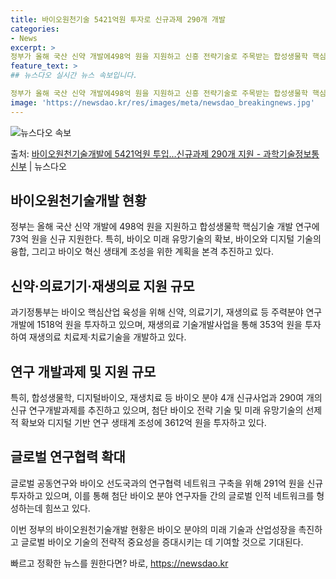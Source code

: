 ```yaml
---
title: 바이오원천기술 5421억원 투자로 신규과제 290개 개발
categories:
- News
excerpt: >
정부가 올해 국산 신약 개발에498억 원을 지원하고 신흥 전략기술로 주목받는 합성생물학 핵심기술 개발 연구에…
feature_text: >
## 뉴스다오 실시간 뉴스 속보입니다.

정부가 올해 국산 신약 개발에498억 원을 지원하고 신흥 전략기술로 주목받는 합성생물학 핵심기술 개발 연구에…
image: 'https://newsdao.kr/res/images/meta/newsdao_breakingnews.jpg'
---
```


![뉴스다오 속보](https://newsdao.kr/res/images/meta/newsdao_breakingnews.jpg)

<p>출처: <a href="https://newsdao.kr/2988" rel="dofollow">바이오원천기술개발에 5421억원 투입…신규과제 290개 지원 - 과학기술정보통신부</a> | 뉴스다오</p>

<h2 data-ke-size="size26">바이오원천기술개발 현황</h2>
정부는 올해 국산 신약 개발에 498억 원을 지원하고 합성생물학 핵심기술 개발 연구에 73억 원을 신규 지원한다. 특히, 바이오 미래 유망기술의 확보, 바이오와 디지털 기술의 융합, 그리고 바이오 혁신 생태계 조성을 위한 계획을 본격 추진하고 있다.

<p data-ke-size="size16"></p>

<h2 data-ke-size="size26">신약·의료기기·재생의료 지원 규모</h2>
과기정통부는 바이오 핵심산업 육성을 위해 신약, 의료기기, 재생의료 등 주력분야 연구개발에 1518억 원을 투자하고 있으며, 재생의료 기술개발사업을 통해 353억 원을 투자하여 재생의료 치료제·치료기술을 개발하고 있다.

<p data-ke-size="size16"></p>

<h2 data-ke-size="size26">연구 개발과제 및 지원 규모</h2>
특히, 합성생물학, 디지털바이오, 재생치료 등 바이오 분야 4개 신규사업과 290여 개의 신규 연구개발과제를 추진하고 있으며, 첨단 바이오 전략 기술 및 미래 유망기술의 선제적 확보와 디지털 기반 연구 생태계 조성에 3612억 원을 투자하고 있다.

<p data-ke-size="size16"></p>

<h2 data-ke-size="size26">글로벌 연구협력 확대</h2>
글로벌 공동연구와 바이오 선도국과의 연구협력 네트워크 구축을 위해 291억 원을 신규 투자하고 있으며, 이를 통해 첨단 바이오 분야 연구자들 간의 글로벌 인적 네트워크를 형성하는데 힘쓰고 있다.

<p data-ke-size="size16"></p>

이번 정부의 바이오원천기술개발 현황은 바이오 분야의 미래 기술과 산업성장을 촉진하고 글로벌 바이오 기술의 전략적 중요성을 증대시키는 데 기여할 것으로 기대된다. 

빠르고 정확한 뉴스를 원한다면? 바로, <a href="https://newsdao.kr" rel="dofollow">https://newsdao.kr</a>


    
